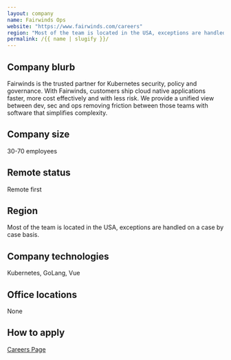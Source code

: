 ```yaml
---
layout: company
name: Fairwinds Ops
website: "https://www.fairwinds.com/careers"
region: "Most of the team is located in the USA, exceptions are handled on a case by case basis."
permalink: /{{ name | slugify }}/
---
```


## Company blurb

Fairwinds is the trusted partner for Kubernetes security, policy and governance. With Fairwinds, customers ship cloud native applications faster, more cost effectively and with less risk. We provide a unified view between dev, sec and ops removing friction between those teams with software that simplifies complexity.

## Company size

30-70 employees

## Remote status

Remote first

## Region

Most of the team is located in the USA, exceptions are handled on a case by case basis.

## Company technologies

Kubernetes, GoLang, Vue

## Office locations

None

## How to apply

[Careers Page](https://www.fairwinds.com/careers)